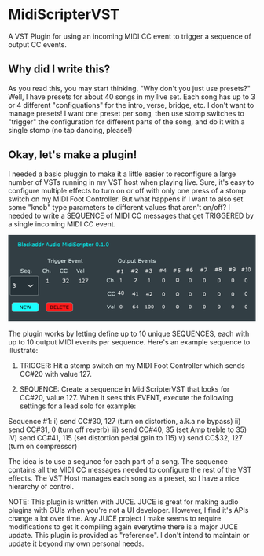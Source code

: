 # MidiScripterVST
A VST Plugin for using an incoming MIDI CC event to trigger a sequence of output CC events. 

## Why did I write this?
As you read this, you may start thinking, "Why don't you just use presets?" Well, I have presets for about 40 songs in my live set. Each song has up to 3 or 4 different "configuations" for the intro, verse, bridge, etc. I don't want to manage presets! I want one preset per song, then use stomp switches to "trigger" the configuration for different parts of the song, and do it with a single stomp (no tap dancing, please!)

## Okay, let's make a plugin!
I needed a basic pluggin to make it a little easier to reconfigure a large number of VSTs running in my VST host when playing live. Sure, it's easy to configure multiple effects to turn on or off with only one press of a stomp switch on my MIDI Foot Controller.  But what happens if I want to also set some "knob" type parameters to different values that aren't on/off? I needed to write a SEQUENCE of MIDI CC messages that get TRIGGERED by a single incoming MIDI CC event.

![Default screen](https://github.com/blackaddr/MidiScripterVST/blob/master/MidiScripter.png)

The plugin works by letting define up to 10 unique SEQUENCES, each with up to 10 output MIDI events per sequence. Here's an example sequence to illustrate:

1) TRIGGER: Hit a stomp switch on my MIDI Foot Controller which sends CC#20 with value 127.

2) SEQUENCE: Create a sequence in MidiScripterVST that looks for CC#20, value 127. When it sees this EVENT, execute the following settings for a lead solo for example:

Sequence #1:
i) send CC#30, 127 (turn on distortion, a.k.a no bypass)
ii) send CC#31, 0 (turn off reverb)
iii) send CC#40, 35 (set Amp treble to 35)
iV) send CC#41, 115 (set distortion pedal gain to 115)
v) send CC$32, 127 (turn on compressor)

The idea is to use a sequnce for each part of a song. The sequence contains all the MIDI CC messages needed to configure the rest of the VST effects. The VST Host manages each song as a preset, so I have a nice hierarchy of control.

NOTE: This plugin is written with JUCE. JUCE is great for making audio plugins with GUIs when you're not a UI developer. However, I find it's APIs change a lot over time. Any JUCE project I make seems to require modifications to get it compiling again everytime there is a major JUCE update. This plugin is provided as "reference". I don't intend to maintain or update it beyond my own personal needs.
